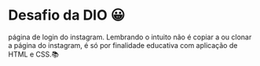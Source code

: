 # Desafio da DIO :grinning:



página de login do instagram. Lembrando o intuito não é copiar a ou clonar a página do instagram, é só por finalidade educativa com aplicação de HTML e CSS.:books:





 
